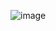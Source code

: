 
![image](https://github.com/Vispixad/ESP32-USB-Tester/assets/161984981/f3d3c413-3b70-4337-8035-229bed9235e0)
